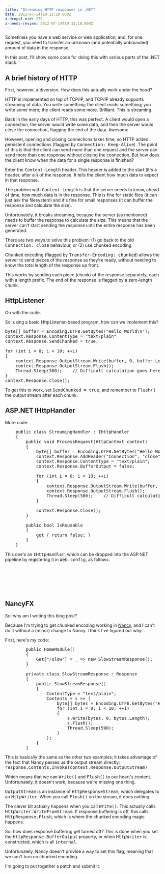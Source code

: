 ```yaml
---
title: "Streaming HTTP responses in .NET"
date: 2012-07-14T19:11:10.000Z
x-drupal-nid: 279
x-needs-review: 2012-07-14T19:11:10.000Z
---
```

Sometimes you have a web service or web application, and, for one request, you need to transfer an unknown (and potentially unbounded) amount of data in the response.

In this post, I'll show some code for doing this with various parts of the .NET stack.

## A brief history of HTTP

First, however, a diversion. How does this actually work under the hood?

HTTP is implemented on top of TCP/IP, and TCP/IP already supports streaming of data. You write something; the client reads something; you write some more; the client reads some more. Brilliant. This is streaming.

Back in the early days of HTTP, this was perfect. A client would open a connection, the server would write some data, and then the server would close the connection, flagging the end of the data. Awesome.

However, opening and closing connections takes time, so HTTP added persistent connections (flagged by <tt>Connection: Keep-Alive</tt>). The point of this is that the client can send more than one request and the server can send more than one response without closing the connection. But how does the client know when the data for a single response is finished?

Enter the <tt>Content-Length</tt> header. This header is added to the start (it's a header, after all) of the response. It tells the client how much data to expect in that response.

The problem with <tt>Content-Length</tt> is that the server needs to know, ahead of time, how much data is in the response. This is fine for static files (it can just ask the filesystem) and it's fine for small responses (it can buffer the response and calculate the size).

Unfortunately, it breaks streaming, because the server (as mentioned) needs to buffer the response to calculate the size. This means that the server can't start sending the response until the entire response has been generated.

There are two ways to solve this problem: (1) go back to the old <tt>Connection: close</tt> behaviour, or (2) use chunked encoding.

Chunked encoding (flagged by <tt>Transfer-Encoding: chunked</tt>) allows the server to send pieces of the response as they're ready, without needing to know the total length of the response up front.

This works by sending each piece (chunk) of the response separately, each with a length prefix. The end of the response is flagged by a zero-length chunk.

## HttpListener

On with the code.

So: using a basic HttpListener-based program, how can we implement this?

<pre>byte[] buffer = Encoding.UTF8.GetBytes("Hello World\n");
context.Response.ContentType = "text/plain"
context.Response.SendChunked = true;

for (int i = 0; i < 10; ++i)
{
    context.Response.OutputStream.Write(buffer, 0, buffer.Length);
    context.Response.OutputStream.Flush();
    Thread.Sleep(500);    // Difficult calculation goes here.
}
context.Response.Close();
</pre>

To get this to work, set <tt>SendChunked = true</tt>, and remember to <tt>Flush()</tt> the output stream after each chunk.

## ASP.NET IHttpHandler

More code:

<pre>    public class StreamingHandler : IHttpHandler
    {
        public void ProcessRequest(HttpContext context)
        {
            byte[] buffer = Encoding.UTF8.GetBytes("Hello World");
            context.Response.AddHeader("Connection", "close");
            context.Response.ContentType = "text/plain";
            context.Response.BufferOutput = false;

            for (int i = 0; i < 10; ++i)
            {
                context.Response.OutputStream.Write(buffer, 0, buffer.Length);
                context.Response.OutputStream.Flush();
                Thread.Sleep(500);    // Difficult calculation goes here.
            }

            context.Response.Close();
        }

        public bool IsReusable
        {
            get { return false; }
        }
    }
</pre>

This one's an <tt>IHttpHandler</tt>, which can be dropped into the ASP.NET pipeline by registering it in <tt>Web.config</tt>, as follows:

<pre>  <system.webServer>
    <handlers>
      <add name="Streaming-Handler" verb="*" path="*" type="web_streaming.StreamingHandler, web-streaming"/>
    </handlers>
  </system.webServer>
</pre>

## NancyFX

So: why am I writing this blog post?

Because I'm trying to get chunked encoding working in [Nancy](http://nancyfx.org/), and I can't do it without a (minor) change to Nancy. I think I've figured out why...

First, here's my code:

<pre>        public HomeModule()
        {
            Get["/slow"] = _ => new SlowStreamResponse();
        }

        private class SlowStreamResponse : Response
        {
            public SlowStreamResponse()
            {
                ContentType = "text/plain";
                Contents = s => {
                    byte[] bytes = Encoding.UTF8.GetBytes("Hello World\n");
                    for (int i = 0; i < 10; ++i)
                    {
                        s.Write(bytes, 0, bytes.Length);
                        s.Flush();
                        Thread.Sleep(500);
                    }
                };
            }
        }
</pre>

This is basically the same as the other two examples; it takes advantage of the fact that Nancy passes us the output stream directly: <tt>response.Contents.Invoke(context.Response.OutputStream)</tt>

Which means that we can <tt>Write()</tt> and <tt>Flush()</tt> to our heart's content. Unfortunately, it doesn't work, because we're missing one thing.

<tt>OutputStream</tt> is an instance of <tt>HttpResponseStream</tt>, which delegates to an <tt>HttpWriter</tt>. When you call <tt>Flush()</tt> on the stream, it does nothing.

The clever bit actually happens when you call <tt>Write()</tt>. This actually calls <tt>HttpWriter.WriteFromStream</tt>. If response buffering is off, this calls <tt>HttpResponse.Flush</tt>, which is where the chunked encoding magic happens.

So: how does response buffering get turned off? This is done when you set the <tt>HttpResponse.BufferOutput</tt> property, or when <tt>HttpWriter</tt> is constructed, which is all <tt>internal</tt>.

Unfortunately, Nancy doesn't provide a way to set this flag, meaning that we can't turn on chunked encoding.

I'm going to put together a patch and submit it.